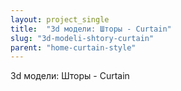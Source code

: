 ```yaml
---
layout: project_single
title:  "3d модели: Шторы - Curtain"
slug: "3d-modeli-shtory-curtain"
parent: "home-curtain-style"
---
```

3d модели: Шторы - Curtain